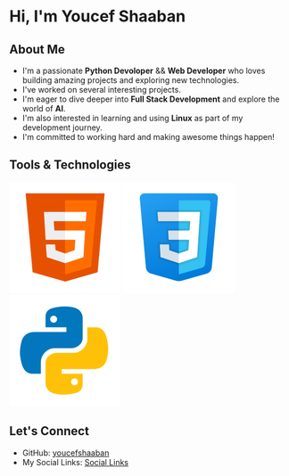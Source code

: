 #  Hi, I'm Youcef Shaaban

##  About Me

-  I'm a passionate **Python Devoloper** && **Web Developer** who loves building amazing projects and exploring new technologies.
-  I've worked on several interesting projects.  
-  I'm eager to dive deeper into **Full Stack Development** and explore the world of **AI**.
-  I'm also interested in learning and using **Linux** as part of my development journey.
-  I'm committed to working hard and making awesome things happen!

##  Tools & Technologies
![HTML](icons8-html-5.svg)
![CSS](icons8-css-logo-100.svg)
![Python](icons8-python.svg)

##  Let's Connect

- GitHub: [youcefshaaban](https://github.com/youcefshaaban)
- My Social Links: [Social Links](https://youcefshaaban.github.io/social-links)
